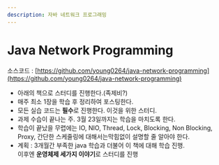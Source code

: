 ```yaml
---
description: 자바 네트워크 프로그래밍
---
```


# Java Network Programming

소스코드 : [https://github.com/young0264/java-network-programming](https://github.com/young0264/java-network-programming)

* 아래의 책으로 스터디를 진행한다.(족제비?)
* 매주 최소 1장을 학습 후 정리하여 포스팅한다.
* 모든 실습 코드는 **필수**로 진행한다. 이것을 위한 스터디.
* 과제 수습이 끝나는 주. 3월 23일까지는 학습을 마치도록 한다.
* 학습이 끝났을 무렵에는 IO, NIO, Thread, Lock, Blocking, Non Blocking, Proxy, 간단한 스케줄링에 대해서는막힘없이 설명할 줄 알아야 한다.
* 계획 : 3개월간 부족한 java 학습과 더불어 이 책에 대해 학습 진행. \
  이후엔 **운영체제 세가지 이야기**로 스터디를 진행

<figure><img src="../../.gitbook/assets/스크린샷 2023-12-27 23.53.25.png" alt="" width="375"><figcaption></figcaption></figure>

